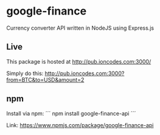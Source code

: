 # google-finance
Currency converter API written in NodeJS using Express.js

## Live
This package is hosted at http://pub.ioncodes.com:3000/

Simply do this:
http://pub.ioncodes.com:3000?from=BTC&to=USD&amount=2

## npm
Install via npm:
´´´
npm install google-finance-api
´´´

Link: https://www.npmjs.com/package/google-finance-api
